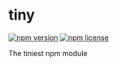 # tiny

[![npm version](https://img.shields.io/npm/v/@arefn/tiny.svg)](https://github.com/arefn/tiny)
[![npm license](https://img.shields.io/github/license/arefn/tiny.svg)](https://github.com/arefn/tiny/blob/main/LICENSE)

The tiniest npm module
